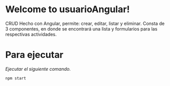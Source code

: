 # Welcome to usuarioAngular!
CRUD Hecho con Angular, permite: crear, editar, listar y eliminar.
Consta de 3 componentes, en donde se encontrará una lista y formularios para las respectivas actividades.

# Para ejecutar
_Ejecutar el siguiente comando._

```
npm start
```
